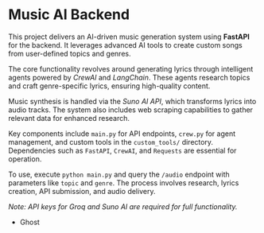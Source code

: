 # Music AI Backend

This project delivers an AI-driven music generation system using **FastAPI** for the backend. It leverages advanced AI tools to create custom songs from user-defined topics and genres.

The core functionality revolves around generating lyrics through intelligent agents powered by *CrewAI* and *LangChain*. These agents research topics and craft genre-specific lyrics, ensuring high-quality content.

Music synthesis is handled via the *Suno AI API*, which transforms lyrics into audio tracks. The system also includes web scraping capabilities to gather relevant data for enhanced research.

Key components include `main.py` for API endpoints, `crew.py` for agent management, and custom tools in the `custom_tools/` directory. Dependencies such as `FastAPI`, `CrewAI`, and `Requests` are essential for operation.

To use, execute `python main.py` and query the `/audio` endpoint with parameters like `topic` and `genre`. The process involves research, lyrics creation, API submission, and audio delivery.

*Note: API keys for Groq and Suno AI are required for full functionality.*

- Ghost